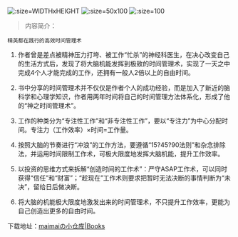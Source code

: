 ![](https://cdn.staticaly.com/gh/maimai977977/images@master/202306041305492.jpg ':size=WIDTHxHEIGHT')
![](https://cdn.staticaly.com/gh/maimai977977/images@master/202306041305492.jpg ':size=50x100')
![](https://cdn.staticaly.com/gh/maimai977977/images@master/202306041305492.jpg ':size=100')

> 内容简介：

`精英都在践行的高效时间管理术`

1. 作者曾是差点被精神压力打垮、被工作“忙杀”的神经科医生，在决心改变自己的生活方式后，发现了将大脑机能发挥到极致的时间管理术，实现了一天之中完成4个人才能完成的工作，还拥有一般人2倍以上的自由时间。

2. 书中分享的时间管理术并不仅仅是作者个人的成功经验，而是加入了新近的脑科学和心理学知识，作者用两年时间将自己的时间管理方法体系化，形成了他的“神之时间管理术”。

3. 工作的种类分为“专注性工作”和“非专注性工作”，要以“专注力”为中心分配时间。专注力（工作效率）×时间=工作量。

4. 按照大脑的节奏进行“冲浪”的工作方法，要遵循“15?45?90法则”和杂念排除法，并运用时间限制工作术，可极大限度地发挥大脑机能，提升工作效率。

5. 以投资的思维方式来拆解“创造时间的工作术”：严守ASAP工作术，可以同时获得“信任”和“财富”；“趁现在”工作术则要求把暂时无法决断的事情判断为“未决”，留给日后做决断。

6. 将大脑的机能极大限度地激发出来的时间管理术，不只提升工作效率，更能为自己创造出更多的自由时间。

下载地址：[maimaiの小仓库|Books](http://maimai977977.ysepan.com/)